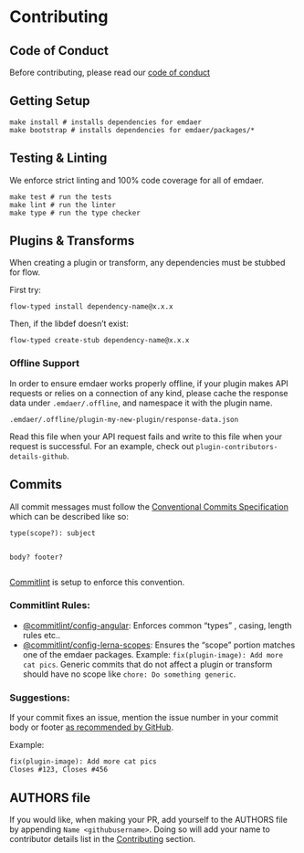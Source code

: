 <!--
  This file was generated by emdaer

  Its template can be found at .emdaer/CONTRIBUTING.emdaer.md
-->

<h1 id="contributing">Contributing</h1>
<h2 id="code-of-conduct">Code of Conduct</h2>
<p>Before contributing, please read our <a href="./CODE_OF_CONDUCT.md">code of conduct</a></p>
<h2 id="getting-setup">Getting Setup</h2>
<pre><code class="lang-sh">make install # installs dependencies for emdaer
make bootstrap # installs dependencies for emdaer/packages/*
</code></pre>
<h2 id="testing-linting">Testing &amp; Linting</h2>
<p>We enforce strict linting and 100% code coverage for all of emdaer.</p>
<pre><code class="lang-sh">make test # run the tests
make lint # run the linter
make type # run the type checker
</code></pre>
<h2 id="plugins-transforms">Plugins &amp; Transforms</h2>
<p>When creating a plugin or transform, any dependencies must be stubbed for flow.</p>
<p>First try:</p>
<pre><code class="lang-sh">flow-typed install dependency-name@x.x.x
</code></pre>
<p>Then, if the libdef doesn&#8217;t exist:</p>
<pre><code class="lang-sh">flow-typed create-stub dependency-name@x.x.x
</code></pre>
<h3 id="offline-support">Offline Support</h3>
<p>In order to ensure emdaer works properly offline, if your plugin makes API requests or relies on a connection of any kind, please cache the response data under <code>.emdaer/.offline</code>, and namespace it with the plugin name.</p>
<pre><code>.emdaer/.offline/plugin-my-new-plugin/response-data.json
</code></pre><p>Read this file when your API request fails and write to this file when your request is successful. For an example, check out <code>plugin-contributors-details-github</code>.</p>
<h2 id="commits">Commits</h2>
<p>All commit messages must follow the <a href="https://conventionalcommits.org/">Conventional Commits Specification</a> which can be described like so:</p>
<pre><code>type(scope?): subject

body?
footer?
</code></pre><p><a href="https://github.com/marionebl/commitlint">Commitlint</a> is setup to enforce this convention.</p>
<h3 id="commitlint-rules-">Commitlint Rules:</h3>
<ul>
<li><a href="https://github.com/marionebl/commitlint/tree/master/@commitlint/config-angular#rules">@commitlint/config-angular</a>: Enforces common &#8220;types&#8221; , casing, length rules etc..</li>
<li><a href="https://github.com/marionebl/commitlint/blob/master/@commitlint/config-lerna-scopes">@commitlint/config-lerna-scopes</a>: Ensures the &#8220;scope&#8221; portion matches one of the emdaer packages. Example: <code>fix(plugin-image): Add more cat pics</code>. Generic commits that do not affect a plugin or transform should have no scope like <code>chore: Do something generic</code>.</li>
</ul>
<h3 id="suggestions-">Suggestions:</h3>
<p>If your commit fixes an issue, mention the issue number in your commit body or footer <a href="https://help.github.com/articles/closing-issues-using-keywords/">as recommended by GitHub</a>.</p>
<p>Example:</p>
<pre><code>fix(plugin-image): Add more cat pics
Closes #123, Closes #456
</code></pre><h2 id="authors-file">AUTHORS file</h2>
<p>If you would like, when making your PR, add yourself to the AUTHORS file by appending <code>Name &lt;githubusername&gt;</code>. Doing so will add your name to contributor details list in the <a href="https://github.com/emdaer/emdaer#contributing">Contributing</a> section.</p>
